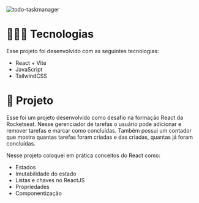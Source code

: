 
![todo-taskmanager](https://github.com/user-attachments/assets/6a55046a-2816-47cc-acf3-f2553f17ff51)

<h1>👨🏽‍💻 Tecnologias</h1>
Esse projeto foi desenvolvido com as seguintes tecnologias:
<ul>
  <li>React + Vite</li>
  <li>JavaScript</li>
  <li>TailwindCSS</li>
</ul>
<h1>📝 Projeto</h1>
Esse foi um projeto desenvolvido como desafio na formação React da Rocketseat.
Nesse gerenciador de tarefas o usuário pode adicionar e remover tarefas e marcar como concluídas. 
Também possui um contador que mostra quantas tarefas foram criadas e das criadas, quantas já foram concluídas.

Nesse projeto coloquei em prática conceitos do React como:
- Estados
- Imutabilidade do estado
- Listas e chaves no ReactJS
- Propriedades
- Componentização
